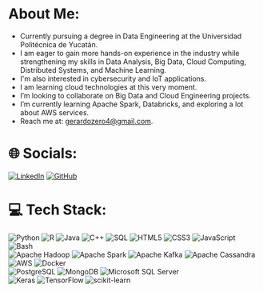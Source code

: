 #  About Me:
- Currently pursuing a degree in Data Engineering at the Universidad Politécnica de Yucatán.  
- I am eager to gain more hands-on experience in the industry while strengthening my skills in Data Analysis, Big Data, Cloud Computing, Distributed Systems, and Machine Learning.  
- I'm also interested in cybersecurity and IoT applications.  
- I am learning cloud technologies at this very moment.  
- I’m looking to collaborate on Big Data and Cloud Engineering projects.  
- I’m currently learning Apache Spark, Databricks, and exploring a lot about AWS services.  
- Reach me at: gerardozero4@gmail.com.  

# 🌐 Socials:
[![LinkedIn](https://img.shields.io/badge/LinkedIn-%230077B5.svg?logo=linkedin&logoColor=white)](www.linkedin.com/in/gerardo-hernandez-widman-21818a294) [![GitHub](https://img.shields.io/badge/GitHub-%23121011.svg?logo=github&logoColor=white)]() 

# 💻 Tech Stack:
![Python](https://img.shields.io/badge/python-3670A0?style=flat&logo=python&logoColor=ffdd54) ![R](https://img.shields.io/badge/r-%23276DC3.svg?style=flat&logo=r&logoColor=white) ![Java](https://img.shields.io/badge/java-%23ED8B00.svg?style=flat&logo=java&logoColor=white) ![C++](https://img.shields.io/badge/c++-%2300599C.svg?style=flat&logo=c%2B%2B&logoColor=white) ![SQL](https://img.shields.io/badge/sql-%2307405e.svg?style=flat&logo=sqlite&logoColor=white) ![HTML5](https://img.shields.io/badge/html5-%23E34F26.svg?style=flat&logo=html5&logoColor=white) ![CSS3](https://img.shields.io/badge/css3-%231572B6.svg?style=flat&logo=css3&logoColor=white) ![JavaScript](https://img.shields.io/badge/javascript-%23323330.svg?style=flat&logo=javascript&logoColor=%23F7DF1E) ![Bash](https://img.shields.io/badge/bash-%23121011.svg?style=flat&logo=gnu-bash&logoColor=white)  
![Apache Hadoop](https://img.shields.io/badge/Apache%20Hadoop-66CCFF?style=flat&logo=apachehadoop&logoColor=black) ![Apache Spark](https://img.shields.io/badge/Apache%20Spark-FDEE21?style=flat&logo=apachespark&logoColor=black) ![Apache Kafka](https://img.shields.io/badge/Apache%20Kafka-000?style=flat&logo=apachekafka) ![Apache Cassandra](https://img.shields.io/badge/Apache%20Cassandra-%231E90FF.svg?style=flat&logo=apache-cassandra&logoColor=white) ![AWS](https://img.shields.io/badge/AWS-%23FF9900.svg?style=flat&logo=amazon-aws&logoColor=white) ![Docker](https://img.shields.io/badge/docker-%230db7ed.svg?style=flat&logo=docker&logoColor=white)  
![PostgreSQL](https://img.shields.io/badge/postgresql-%23316192.svg?style=flat&logo=postgresql&logoColor=white) ![MongoDB](https://img.shields.io/badge/mongodb-%234ea94b.svg?style=flat&logo=mongodb&logoColor=white) ![Microsoft SQL Server](https://img.shields.io/badge/Microsoft%20SQL%20Server-CC2927?style=flat&logo=microsoft%20sql%20server&logoColor=white)  
![Keras](https://img.shields.io/badge/Keras-%23D00000.svg?style=flat&logo=Keras&logoColor=white) ![TensorFlow](https://img.shields.io/badge/TensorFlow-%23FF6F00.svg?style=flat&logo=TensorFlow&logoColor=white) ![scikit-learn](https://img.shields.io/badge/scikit--learn-%23F7931E.svg?style=flat&logo=scikit-learn&logoColor=white)


